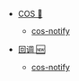 * [COS 🎉](/tags.md)
   * [cos-notify](node/003/cos-notify.md)

* [回调 🆕](/tags.md)
   * [cos-notify](node/003/cos-notify.md)

